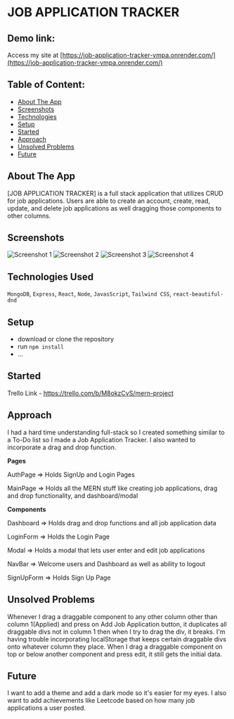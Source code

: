 # JOB APPLICATION TRACKER


## Demo link:
Access my site at [https://job-application-tracker-vmpa.onrender.com/](https://job-application-tracker-vmpa.onrender.com/)

## Table of Content:

- [About The App](#about-the-app)
- [Screenshots](#screenshots)
- [Technologies](#technologies)
- [Setup](#setup)
- [Started](#started)
- [Approach](#approach)
- [Unsolved Problems](#unsolved)
- [Future](#future)

## About The App
[JOB APPLICATION TRACKER] is a full stack application that utilizes CRUD for job applications. Users are able to create an account, create, read, update, and delete job applications as well dragging those components to other columns.

## Screenshots

![Screenshot 1](https://i.imgur.com/TaLCygU.png)
![Screenshot 2](https://i.imgur.com/QD3pvEx.png)
![Screenshot 3](https://i.imgur.com/q0diR4e.png)
![Screenshot 4](https://i.imgur.com/5WV9QwY.png)


## Technologies Used
`MongoDB`, `Express`, `React`, `Node`, `JavasScript`, `Tailwind CSS`, `react-beautiful-dnd`

## Setup
- download or clone the repository
- run `npm install`
- ...

## Started
Trello Link - https://trello.com/b/M8okzCvS/mern-project

## Approach
I had a hard time understanding full-stack so I created something similar to a To-Do list so I made a Job Application Tracker. I also wanted to incorporate a drag and drop function.


**Pages**  

AuthPage => Holds SignUp and Login Pages

MainPage => Holds all the MERN stuff like creating job applications, drag and drop functionality, and dashboard/modal


**Components**  

Dashboard => Holds drag and drop functions and all job application data

LoginForm => Holds the Login Page

Modal => Holds a modal that lets user enter and edit job applications

NavBar => Welcome users and Dashboard as well as ability to logout

SignUpForm => Holds Sign Up Page

## Unsolved Problems
Whenever I drag a draggable component to any other column other than column 1(Applied) and press on Add Job Application button, it duplicates all draggable divs not in column 1 then when I try to drag the div, it breaks.
I'm having trouble incorporating localStorage that keeps certain draggable divs onto whatever column they place.
When I drag a draggable component on top or below another component and press edit, it still gets the initial data.

## Future
I want to add a theme and add a dark mode so it's easier for my eyes.
I also want to add achievements like Leetcode based on how many job applications a user posted.

